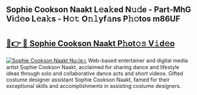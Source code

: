## Sophie Cookson Naakt L𝚎a𝚔ed N𝚞𝚍e - Part-MhG Vi𝚍𝚎o L𝚎a𝚔s - H𝚘𝚝 O𝚗𝚕yf𝚊ns P𝚑𝚘tos m86UF

# <h2><a href="http://kf8e4kk.oniu.top/?m=Sophie+Cookson+Naakt">🔗👉 🔴 Sophie Cookson Naakt P𝚑ot𝚘𝚜 V𝚒d𝚎o</a></h2>

[![Sophie Cookson Naakt Nu𝚍e𝚜](https://i.imgur.com/0qMVB7G.gif)](http://kf8e4kk.oniu.top/?m=Sophie+Cookson+Naakt)
Web-based entertainer and digital media artist Sophie Cookson Naakt, acclaimed for sharing dance and lifestyle ideas through solo and collaborative dance acts and short videos. Gifted costume designer assistant Sophie Cookson Naakt, famed for their exceptional skills and accomplishments in assisting costume designers.  
